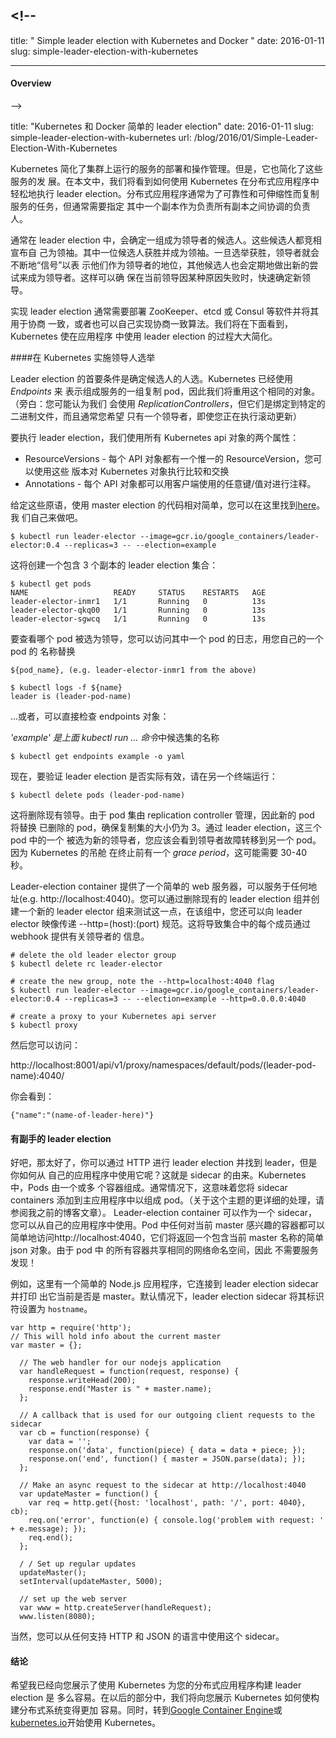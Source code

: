## <!--

title: " Simple leader election with Kubernetes and Docker " date: 2016-01-11
slug: simple-leader-election-with-kubernetes

---

#### Overview

-->

title: "Kubernetes 和 Docker 简单的 leader election" date: 2016-01-11 slug:
simple-leader-election-with-kubernetes url:
/blog/2016/01/Simple-Leader-Election-With-Kubernetes

<!--
Kubernetes simplifies the deployment and operational management of services running on clusters. However, it also simplifies the development of these services. In this post we'll see how you can use Kubernetes to easily perform leader election in your distributed application. Distributed applications usually replicate the tasks of a service for reliability and scalability, but often it is necessary to designate one of the replicas as the leader who is responsible for coordination among all of the replicas.
-->

Kubernetes 简化了集群上运行的服务的部署和操作管理。但是，它也简化了这些服务的发
展。在本文中，我们将看到如何使用 Kubernetes 在分布式应用程序中轻松地执行 leader
election。分布式应用程序通常为了可靠性和可伸缩性而复制服务的任务，但通常需要指定
其中一个副本作为负责所有副本之间协调的负责人。

<!--
Typically in leader election, a set of candidates for becoming leader is identified. These candidates all race to declare themselves the leader. One of the candidates wins and becomes the leader. Once the election is won, the leader continually "heartbeats" to renew their position as the leader, and the other candidates periodically make new attempts to become the leader. This ensures that a new leader is identified quickly, if the current leader fails for some reason.
-->

通常在 leader election 中，会确定一组成为领导者的候选人。这些候选人都竞相宣布自
己为领袖。其中一位候选人获胜并成为领袖。一旦选举获胜，领导者就会不断地“信号”以表
示他们作为领导者的地位，其他候选人也会定期地做出新的尝试来成为领导者。这样可以确
保在当前领导因某种原因失败时，快速确定新领导。

<!--
Implementing leader election usually requires either deploying software such as ZooKeeper, etcd or Consul and using it for consensus, or alternately, implementing a consensus algorithm on your own. We will see below that Kubernetes makes the process of using leader election in your application significantly easier.

####  Implementing leader election in Kubernetes
-->

实现 leader election 通常需要部署 ZooKeeper、etcd 或 Consul 等软件并将其用于协商
一致，或者也可以自己实现协商一致算法。我们将在下面看到，Kubernetes 使在应用程序
中使用 leader election 的过程大大简化。

####在 Kubernetes 实施领导人选举

<!--
The first requirement in leader election is the specification of the set of candidates for becoming the leader. Kubernetes already uses _Endpoints_ to represent a replicated set of pods that comprise a service, so we will re-use this same object. (aside: You might have thought that we would use _ReplicationControllers_, but they are tied to a specific binary, and generally you want to have a single leader even if you are in the process of performing a rolling update)

To perform leader election, we use two properties of all Kubernetes API objects:
-->

Leader election 的首要条件是确定候选人的人选。Kubernetes 已经使用 _Endpoints_ 来
表示组成服务的一组复制 pod，因此我们将重用这个相同的对象。（旁白：您可能认为我们
会使用 _ReplicationControllers_，但它们是绑定到特定的二进制文件，而且通常您希望
只有一个领导者，即使您正在执行滚动更新）

要执行 leader election，我们使用所有 Kubernetes api 对象的两个属性：

<!--
* ResourceVersions - Every API object has a unique ResourceVersion, and you can use these versions to perform compare-and-swap on Kubernetes objects
* Annotations - Every API object can be annotated with arbitrary key/value pairs to be used by clients.

Given these primitives, the code to use master election is relatively straightforward, and you can find it [here][1]. Let's run it ourselves.
-->

- ResourceVersions - 每个 API 对象都有一个惟一的 ResourceVersion，您可以使用这些
  版本对 Kubernetes 对象执行比较和交换
- Annotations - 每个 API 对象都可以用客户端使用的任意键/值对进行注释。

给定这些原语，使用 master election 的代码相对简单，您可以在这里找到[here][1]。我
们自己来做吧。

<!--
```
$ kubectl run leader-elector --image=gcr.io/google_containers/leader-elector:0.4 --replicas=3 -- --election=example
```

This creates a leader election set with 3 replicas:

```
$ kubectl get pods
NAME                   READY     STATUS    RESTARTS   AGE
leader-elector-inmr1   1/1       Running   0          13s
leader-elector-qkq00   1/1       Running   0          13s
leader-elector-sgwcq   1/1       Running   0          13s
```
-->

```
$ kubectl run leader-elector --image=gcr.io/google_containers/leader-elector:0.4 --replicas=3 -- --election=example
```

这将创建一个包含 3 个副本的 leader election 集合：

```
$ kubectl get pods
NAME                   READY     STATUS    RESTARTS   AGE
leader-elector-inmr1   1/1       Running   0          13s
leader-elector-qkq00   1/1       Running   0          13s
leader-elector-sgwcq   1/1       Running   0          13s
```

<!--
To see which pod was chosen as the leader, you can access the logs of one of the pods, substituting one of your own pod's names in place of

```
${pod_name}, (e.g. leader-elector-inmr1 from the above)

$ kubectl logs -f ${name}
leader is (leader-pod-name)
```
… Alternately, you can inspect the endpoints object directly:
-->

要查看哪个 pod 被选为领导，您可以访问其中一个 pod 的日志，用您自己的一个 pod 的
名称替换

```
${pod_name}, (e.g. leader-elector-inmr1 from the above)

$ kubectl logs -f ${name}
leader is (leader-pod-name)
```

…或者，可以直接检查 endpoints 对象：

<!--
_'example' is the name of the candidate set from the above kubectl run … command_
```
$ kubectl get endpoints example -o yaml
```
Now to validate that leader election actually works, in a different terminal, run:

```
$ kubectl delete pods (leader-pod-name)
```
-->

*'example' 是上面 kubectl run … 命令*中候选集的名称

```
$ kubectl get endpoints example -o yaml
```

现在，要验证 leader election 是否实际有效，请在另一个终端运行：

```
$ kubectl delete pods (leader-pod-name)
```

<!--
This will delete the existing leader. Because the set of pods is being managed by a replication controller, a new pod replaces the one that was deleted, ensuring that the size of the replicated set is still three. Via leader election one of these three pods is selected as the new leader, and you should see the leader failover to a different pod. Because pods in Kubernetes have a _grace period_ before termination, this may take 30-40 seconds.

The leader-election container provides a simple webserver that can serve on any address (e.g. http://localhost:4040). You can test this out by deleting the existing leader election group and creating a new one where you additionally pass in a --http=(host):(port) specification to the leader-elector image. This causes each member of the set to serve information about the leader via a webhook.
-->

这将删除现有领导。由于 pod 集由 replication controller 管理，因此新的 pod 将替换
已删除的 pod，确保复制集的大小仍为 3。通过 leader election，这三个 pod 中的一个
被选为新的领导者，您应该会看到领导者故障转移到另一个 pod。因为 Kubernetes 的吊舱
在终止前有一个 _grace period_，这可能需要 30-40 秒。

Leader-election container 提供了一个简单的 web 服务器，可以服务于任何地址(e.g.
http://localhost:4040)。您可以通过删除现有的 leader election 组并创建一个新的
leader elector 组来测试这一点，在该组中，您还可以向 leader elector 映像传递
--http=(host):(port) 规范。这将导致集合中的每个成员通过 webhook 提供有关领导者的
信息。

<!--
```
# delete the old leader elector group
$ kubectl delete rc leader-elector

# create the new group, note the --http=localhost:4040 flag
$ kubectl run leader-elector --image=gcr.io/google_containers/leader-elector:0.4 --replicas=3 -- --election=example --http=0.0.0.0:4040

# create a proxy to your Kubernetes api server
$ kubectl proxy
```
-->

```
# delete the old leader elector group
$ kubectl delete rc leader-elector

# create the new group, note the --http=localhost:4040 flag
$ kubectl run leader-elector --image=gcr.io/google_containers/leader-elector:0.4 --replicas=3 -- --election=example --http=0.0.0.0:4040

# create a proxy to your Kubernetes api server
$ kubectl proxy
```

<!--
You can then access:


http://localhost:8001/api/v1/proxy/namespaces/default/pods/(leader-pod-name):4040/


And you will see:

```
{"name":"(name-of-leader-here)"}
```
####  Leader election with sidecars
-->

然后您可以访问：

http://localhost:8001/api/v1/proxy/namespaces/default/pods/(leader-pod-name):4040/

你会看到：

```
{"name":"(name-of-leader-here)"}
```

#### 有副手的 leader election

<!--
Ok, that's great, you can do leader election and find out the leader over HTTP, but how can you use it from your own application? This is where the notion of sidecars come in. In Kubernetes, Pods are made up of one or more containers. Often times, this means that you add sidecar containers to your main application to make up a Pod. (for a much more detailed treatment of this subject see my earlier blog post).

The leader-election container can serve as a sidecar that you can use from your own application. Any container in the Pod that's interested in who the current master is can simply access http://localhost:4040 and they'll get back a simple JSON object that contains the name of the current master. Since all containers in a Pod share the same network namespace, there's no service discovery required!
-->

好吧，那太好了，你可以通过 HTTP 进行 leader election 并找到 leader，但是你如何从
自己的应用程序中使用它呢？这就是 sidecar 的由来。Kubernetes 中，Pods 由一个或多
个容器组成。通常情况下，这意味着您将 sidecar containers 添加到主应用程序中以组成
pod。（关于这个主题的更详细的处理，请参阅我之前的博客文章）。 Leader-election
container 可以作为一个 sidecar，您可以从自己的应用程序中使用。Pod 中任何对当前
master 感兴趣的容器都可以简单地访问http://localhost:4040，它们将返回一个包含当前
master 名称的简单 json 对象。由于 pod 中 的所有容器共享相同的网络命名空间，因此
不需要服务发现！

<!--
For example, here is a simple Node.js application that connects to the leader election sidecar and prints out whether or not it is currently the master. The leader election sidecar sets its identifier to `hostname` by default.

```
var http = require('http');
// This will hold info about the current master
var master = {};

  // The web handler for our nodejs application
  var handleRequest = function(request, response) {
    response.writeHead(200);
    response.end("Master is " + master.name);
  };

  // A callback that is used for our outgoing client requests to the sidecar
  var cb = function(response) {
    var data = '';
    response.on('data', function(piece) { data = data + piece; });
    response.on('end', function() { master = JSON.parse(data); });
  };

  // Make an async request to the sidecar at http://localhost:4040
  var updateMaster = function() {
    var req = http.get({host: 'localhost', path: '/', port: 4040}, cb);
    req.on('error', function(e) { console.log('problem with request: ' + e.message); });
    req.end();
  };

  / / Set up regular updates
  updateMaster();
  setInterval(updateMaster, 5000);

  // set up the web server
  var www = http.createServer(handleRequest);
  www.listen(8080);
  ```
  Of course, you can use this sidecar from any language that you choose that supports HTTP and JSON.
-->

例如，这里有一个简单的 Node.js 应用程序，它连接到 leader election sidecar 并打印
出它当前是否是 master。默认情况下，leader election sidecar 将其标识符设置为
`hostname`。

```
var http = require('http');
// This will hold info about the current master
var master = {};

  // The web handler for our nodejs application
  var handleRequest = function(request, response) {
    response.writeHead(200);
    response.end("Master is " + master.name);
  };

  // A callback that is used for our outgoing client requests to the sidecar
  var cb = function(response) {
    var data = '';
    response.on('data', function(piece) { data = data + piece; });
    response.on('end', function() { master = JSON.parse(data); });
  };

  // Make an async request to the sidecar at http://localhost:4040
  var updateMaster = function() {
    var req = http.get({host: 'localhost', path: '/', port: 4040}, cb);
    req.on('error', function(e) { console.log('problem with request: ' + e.message); });
    req.end();
  };

  / / Set up regular updates
  updateMaster();
  setInterval(updateMaster, 5000);

  // set up the web server
  var www = http.createServer(handleRequest);
  www.listen(8080);
```

当然，您可以从任何支持 HTTP 和 JSON 的语言中使用这个 sidecar。

<!--
#### Conclusion


  Hopefully I've shown you how easy it is to build leader election for your distributed application using Kubernetes. In future installments we'll show you how Kubernetes is making building distributed systems even easier. In the meantime, head over to [Google Container Engine][2] or [kubernetes.io][3] to get started with Kubernetes.

  [1]: https://github.com/kubernetes/contrib/pull/353
  [2]: https://cloud.google.com/container-engine/
  [3]: http://kubernetes.io/
-->

#### 结论

希望我已经向您展示了使用 Kubernetes 为您的分布式应用程序构建 leader election 是
多么容易。在以后的部分中，我们将向您展示 Kubernetes 如何使构建分布式系统变得更加
容易。同时，转到[Google Container Engine][2]或[kubernetes.io][3]开始使用
Kubernetes。

[1]: https://github.com/kubernetes/contrib/pull/353
[2]: https://cloud.google.com/container-engine/
[3]: http://kubernetes.io/
